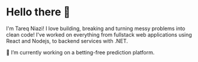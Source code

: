 # Hello there 👋


I'm Tareq Niazi!
I love building, breaking and turning messy problems into clean code!
I've worked on everything from fullstack web applications using React and Nodejs, to backend services with .NET.

🔭 I’m currently working on a betting-free prediction platform.
